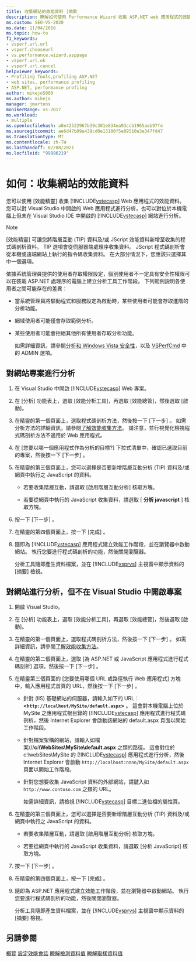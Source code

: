 ```yaml
---
title: 收集網站的效能資料 |微軟
description: 瞭解如何使用 Performance Wizard 收集 ASP.NET web 應用程式的效能資料。 應用程式會在您的本機電腦上執行，而且可以在 Visual Studio 中開啟。
ms.custom: SEO-VS-2020
ms.date: 11/04/2016
ms.topic: how-to
f1_keywords:
- vsperf.url.url
- vsperf.chooseurl
- vs.performance.wizard.asppage
- vsperf.url.ok
- vsperf.url.cancel
helpviewer_keywords:
- Profiling Tools,profiling ASP.NET
- web sites, performance profiling
- ASP.NET, performance profilng
author: mikejo5000
ms.author: mikejo
manager: jmartens
monikerRange: vs-2017
ms.workload:
- multiple
ms.openlocfilehash: a8e42522967b39c381e834ea93ccb1965aeb97fe
ms.sourcegitcommit: ae6d47b09a439cd0e13180f5e89510e3e347fd47
ms.translationtype: MT
ms.contentlocale: zh-TW
ms.lasthandoff: 02/08/2021
ms.locfileid: "99886219"
---
```

# <a name="how-to-collect-performance-data-for-a-web-site"></a>如何：收集網站的效能資料

您可以使用 [效能精靈] 收集 [!INCLUDE[vstecasp](../code-quality/includes/vstecasp_md.md)] Web 應用程式的效能資料。 您可以對 Visual Studio 中開啟的 Web 應用程式進行分析，也可以對位於本機電腦上但未在 Visual Studio IDE 中開啟的 [!INCLUDE[vstecasp](../code-quality/includes/vstecasp_md.md)] 網站進行分析。

> [!NOTE]
> [效能精靈]  可讓您將階層互動 (TIP) 資料及/或 JScript 效能資料新增至收集的程式碼剖析資料。 TIP 選項會從伺服器端處理序收集資料。 JScript 程式碼剖析會從本機或遠端網站上執行的指令碼收集資料。 在大部分情況下，您應該只選擇其中一個選項。

 依據系統管理員提供的使用者存取權限設定，個別使用者不一定具有安全性權限可以在裝載 ASP.NET 處理序的電腦上建立分析工具工作階段。 下列範例説明各使用者之間可能存在的差異：

- 當系統管理員將驅動程式和服務設定為啟動時，某些使用者可能會存取進階的分析功能。

- 網域使用者可能僅會存取範例分析。

- 某些使用者可能會拒絕其他所有使用者存取分析功能。

  如需詳細資訊，請參閱[分析和 Windows Vista 安全性](../profiling/profiling-and-windows-vista-security.md)，以及 [VSPerfCmd](../profiling/vsperfcmd.md) 中的 ADMIN 選項。

## <a name="to-profile-a-web-site-project"></a>對網站專案進行分析

1. 在 Visual Studio 中開啟 [!INCLUDE[vstecasp](../code-quality/includes/vstecasp_md.md)] Web 專案。

2. 在 [分析] 功能表上，選取 [效能分析工具]，再選取 [效能總管]，然後選取 [啟動]。

3. 在精靈的第一個頁面上，選取程式碼剖析方法，然後按一下 [下一步] 。 如需分析方法的詳細資訊，請參閱[了解效能收集方法](../profiling/understanding-performance-collection-methods.md)。 請注意，並行視覺化檢視程式碼剖析方法不適用於 Web 應用程式。

4. 在 [您要以哪一個應用程式作為分析的目標?]  下拉式清單中，確認已選取目前的專案，然後按一下 [下一步] 。

5. 在精靈的第三個頁面上，您可以選擇是否要新增階層互動分析 (TIP) 資料及/或網頁中執行之 JavaScript 的資料。

    - 若要收集階層互動，請選取 [啟用階層互動分析]  核取方塊。

    - 若要從網頁中執行的 JavaScript 收集資料，請選取 [ **分析 javascript** ] 核取方塊。

6. 按一下 [下一步] 。

7. 在精靈的第四個頁面上，按一下 [完成] 。

8. 隨即為 [!INCLUDE[vstecasp](../code-quality/includes/vstecasp_md.md)] 應用程式建立效能工作階段，並在瀏覽器中啟動網站。 執行您要進行程式碼剖析的功能，然後關閉瀏覽器。

     分析工具隨即產生資料檔案，並在 [!INCLUDE[vsprvs](../code-quality/includes/vsprvs_md.md)] 主視窗中顯示資料的 [摘要] 檢視。

## <a name="to-profile-a-web-site-without-opening-a-project-in-visual-studio"></a>對網站進行分析，但不在 Visual Studio 中開啟專案

1. 開啟 Visual Studio。

2. 在 [分析] 功能表上，選取 [效能分析工具]，再選取 [效能總管]，然後選取 [啟動]。

3. 在精靈的第一個頁面上，選取程式碼剖析方法，然後按一下 [下一步] 。 如需詳細資訊，請參閱[了解效能收集方法](../profiling/understanding-performance-collection-methods.md)。

4. 在精靈的第二個頁面上，選取 [為 ASP.NET 或 JavaScript 應用程式進行程式碼剖析]  選項，然後按一下 [下一步] 。

5. 在精靈第三個頁面的 [您要使用哪個 URL 或路徑執行 Web 應用程式]  方塊中，輸入應用程式首頁的 URL，然後按一下 [下一步] 。

   - 針對 (IIS) 基礎網站的伺服器，請輸入如下的 URL： **<`http://localhost/MySite/default.aspx`>** 。 這會對本機電腦上位於 MySite 之應用程式根目錄的 [!INCLUDE[vstecasp](../code-quality/includes/vstecasp_md.md)] 應用程式進行程式碼剖析，然後 Internet Explorer 會啟動該網站的 default.aspx 頁面以開始工作階段。

   - 針對檔案架構的網站，請輸入如檔案///**c:\WebSites\MySite\default.aspx** 之類的路徑。 這會對位於 c:\webSites\MySite 的 [!INCLUDE[vstecasp](../code-quality/includes/vstecasp_md.md)] 應用程式進行分析，然後 Internet Explorer 會啟動 `http://localhost:nnnn/MySite/default.aspx` 頁面以開始工作階段。

   - 針對您想要收集 JavaScript 資料的外部網站，請鍵入如 `http://www.contoso.com` 之類的 URL。

     如需詳細資訊，請檢視 [!INCLUDE[vstecasp](../code-quality/includes/vstecasp_md.md)] 目標二進位檔的屬性頁。

6. 在精靈的第三個頁面上，您可以選擇是否要新增階層互動分析 (TIP) 資料及/或網頁中執行之 JavaScript 的資料。

    - 若要收集階層互動，請選取 [啟用階層互動分析]  核取方塊。

    - 若要從網頁中執行的 JavaScript 收集資料，請選取 [分析 JavaScript] 核取方塊。

7. 按一下 [下一步] 。

8. 在精靈的第四個頁面上，按一下 [完成] 。

9. 隨即為 ASP.NET 應用程式建立效能工作階段，並在瀏覽器中啟動網站。 執行您要進行程式碼剖析的功能，然後關閉瀏覽器。

     分析工具隨即產生資料檔案，並在 [!INCLUDE[vsprvs](../code-quality/includes/vsprvs_md.md)] 主視窗中顯示資料的 [摘要] 檢視。

## <a name="see-also"></a>另請參閱

[概覽](../profiling/overviews-performance-tools.md) 
[設定效能會話](../profiling/configuring-performance-sessions.md) 
[瞭解檢測資料值](../profiling/understanding-instrumentation-data-values.md) 
[瞭解取樣資料值](../profiling/understanding-sampling-data-values.md)

